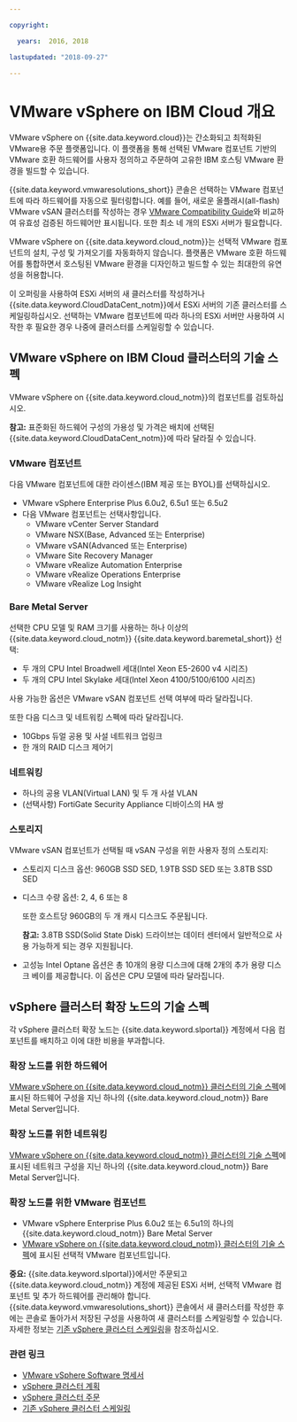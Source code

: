 ```yaml
---

copyright:

  years:  2016, 2018

lastupdated: "2018-09-27"

---
```


# VMware vSphere on IBM Cloud 개요

VMware vSphere on {{site.data.keyword.cloud}}는 간소화되고 최적화된 VMware용 주문 플랫폼입니다. 이 플랫폼을 통해 선택된 VMware 컴포넌트 기반의 VMware 호환 하드웨어를 사용자 정의하고 주문하여 고유한 IBM 호스팅 VMware 환경을 빌드할 수 있습니다.

{{site.data.keyword.vmwaresolutions_short}} 콘솔은 선택하는 VMware 컴포넌트에 따라 하드웨어를 자동으로 필터링합니다. 예를 들어, 새로운 올플래시(all-flash) VMware vSAN 클러스터를 작성하는 경우 [VMware Compatibility Guide](https://www.vmware.com/resources/compatibility/search.php)와 비교하여 유효성 검증된 하드웨어만 표시됩니다. 또한 최소 네 개의 ESXi 서버가 필요합니다.

VMware vSphere on {{site.data.keyword.cloud_notm}}는 선택적 VMware 컴포넌트의 설치, 구성 및 가져오기를 자동화하지 않습니다. 플랫폼은 VMware 호환 하드웨어를 통합하면서 호스팅된 VMware 환경을 디자인하고 빌드할 수 있는 최대한의 유연성을 허용합니다.

이 오퍼링을 사용하여 ESXi 서버의 새 클러스터를 작성하거나 {{site.data.keyword.CloudDataCent_notm}}에서 ESXi 서버의 기존 클러스터를 스케일링하십시오. 선택하는 VMware 컴포넌트에 따라 하나의 ESXi 서버만 사용하여 시작한 후 필요한 경우 나중에 클러스터를 스케일링할 수 있습니다.

## VMware vSphere on IBM Cloud 클러스터의 기술 스펙

VMware vSphere on {{site.data.keyword.cloud_notm}}의 컴포넌트를 검토하십시오.

**참고:** 표준화된 하드웨어 구성의 가용성 및 가격은 배치에 선택된 {{site.data.keyword.CloudDataCent_notm}}에 따라 달라질 수 있습니다.

### VMware 컴포넌트

다음 VMware 컴포넌트에 대한 라이센스(IBM 제공 또는 BYOL)를 선택하십시오.
* VMware vSphere Enterprise Plus 6.0u2, 6.5u1 또는 6.5u2
* 다음 VMware 컴포넌트는 선택사항입니다.
   * VMware vCenter Server Standard
   * VMware NSX(Base, Advanced 또는 Enterprise)
   * VMware vSAN(Advanced 또는 Enterprise)
   * VMware Site Recovery Manager
   * VMware vRealize Automation Enterprise
   * VMware vRealize Operations Enterprise
   * VMware vRealize Log Insight

### Bare Metal Server

선택한 CPU 모델 및 RAM 크기를 사용하는 하나 이상의 {{site.data.keyword.cloud_notm}} {{site.data.keyword.baremetal_short}} 선택:
* 두 개의 CPU Intel Broadwell 세대(Intel Xeon E5-2600 v4 시리즈)
* 두 개의 CPU Intel Skylake 세대(Intel Xeon 4100/5100/6100 시리즈)

사용 가능한 옵션은 VMware vSAN 컴포넌트 선택 여부에 따라 달라집니다.

또한 다음 디스크 및 네트워킹 스펙에 따라 달라집니다.
* 10Gbps 듀얼 공용 및 사설 네트워크 업링크
* 한 개의 RAID 디스크 제어기

### 네트워킹

* 하나의 공용 VLAN(Virtual LAN) 및 두 개 사설 VLAN
* (선택사항) FortiGate Security Appliance 디바이스의 HA 쌍

### 스토리지

VMware vSAN 컴포넌트가 선택될 때 vSAN 구성을 위한 사용자 정의 스토리지:
* 스토리지 디스크 옵션: 960GB SSD SED, 1.9TB SSD SED 또는 3.8TB SSD SED
* 디스크 수량 옵션: 2, 4, 6 또는 8

  또한 호스트당 960GB의 두 개 캐시 디스크도 주문됩니다.

  **참고:** 3.8TB SSD(Solid State Disk) 드라이브는 데이터 센터에서 일반적으로 사용 가능하게 되는 경우 지원됩니다.
* 고성능 Intel Optane 옵션은 총 10개의 용량 디스크에 대해 2개의 추가 용량 디스크 베이를 제공합니다. 이 옵션은 CPU 모델에 따라 달라집니다.

## vSphere 클러스터 확장 노드의 기술 스펙

각 vSphere 클러스터 확장 노드는 {{site.data.keyword.slportal}} 계정에서 다음 컴포넌트를 배치하고 이에 대한 비용을 부과합니다.

### 확장 노드를 위한 하드웨어

[VMware vSphere on {{site.data.keyword.cloud_notm}} 클러스터의 기술 스펙](vs_vsphereclusteroverview.html#technical-specifications-for-vmware-vsphere-on-ibm-cloud-clusters)에 표시된 하드웨어 구성을 지닌 하나의 {{site.data.keyword.cloud_notm}} Bare Metal Server입니다.

### 확장 노드를 위한 네트워킹

[VMware vSphere on {{site.data.keyword.cloud_notm}} 클러스터의 기술 스펙](vs_vsphereclusteroverview.html#technical-specifications-for-vmware-vsphere-on-ibm-cloud-clusters)에 표시된 네트워크 구성을 지닌 하나의 {{site.data.keyword.cloud_notm}} Bare Metal Server입니다.

### 확장 노드를 위한 VMware 컴포넌트

* VMware vSphere Enterprise Plus 6.0u2 또는 6.5u1의 하나의 {{site.data.keyword.cloud_notm}} Bare Metal Server  
* [VMware vSphere on {{site.data.keyword.cloud_notm}} 클러스터의 기술 스펙](vs_vsphereclusteroverview.html#technical-specifications-for-vmware-vsphere-on-ibm-cloud-clusters)에 표시된 선택적 VMware 컴포넌트입니다.

**중요:** {{site.data.keyword.slportal}}에서만 주문되고 {{site.data.keyword.cloud_notm}} 계정에 제공된 ESXi 서버, 선택적 VMware 컴포넌트 및 추가 하드웨어를 관리해야 합니다. {{site.data.keyword.vmwaresolutions_short}} 콘솔에서 새 클러스터를 작성한 후에는 콘솔로 돌아가서 저장된 구성을 사용하여 새 클러스터를 스케일링할 수 있습니다. 자세한 정보는 [기존 vSphere 클러스터 스케일링](vs_scalingexistingclusters.html)을 참조하십시오.

### 관련 링크

* [VMware vSphere Software 명세서](vs_bom.html)
* [vSphere 클러스터 계획](vs_planning.html)
* [vSphere 클러스터 주문](vs_orderinginstances.html)
* [기존 vSphere 클러스터 스케일링](vs_scalingexistingclusters.html)
